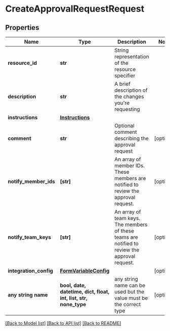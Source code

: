 # CreateApprovalRequestRequest


## Properties
Name | Type | Description | Notes
------------ | ------------- | ------------- | -------------
**resource_id** | **str** | String representation of the resource specifier | 
**description** | **str** | A brief description of the changes you&#39;re requesting | 
**instructions** | [**Instructions**](Instructions.md) |  | 
**comment** | **str** | Optional comment describing the approval request | [optional] 
**notify_member_ids** | **[str]** | An array of member IDs. These members are notified to review the approval request. | [optional] 
**notify_team_keys** | **[str]** | An array of team keys. The members of these teams are notified to review the approval request. | [optional] 
**integration_config** | [**FormVariableConfig**](FormVariableConfig.md) |  | [optional] 
**any string name** | **bool, date, datetime, dict, float, int, list, str, none_type** | any string name can be used but the value must be the correct type | [optional]

[[Back to Model list]](../README.md#documentation-for-models) [[Back to API list]](../README.md#documentation-for-api-endpoints) [[Back to README]](../README.md)


